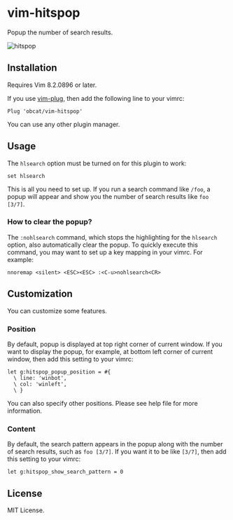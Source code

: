 # vim-hitspop

Popup the number of search results.

![hitspop](https://user-images.githubusercontent.com/64692680/96633749-82594080-1354-11eb-913d-6d837891d845.gif)

## Installation

Requires Vim 8.2.0896 or later.

If you use [vim-plug](https://github.com/junegunn/vim-plug), then add the following line to your vimrc:

```vim
Plug 'obcat/vim-hitspop'
```

You can use any other plugin manager.

## Usage

The `hlsearch` option must be turned on for this plugin to work:

```vim
set hlsearch
```

This is all you need to set up. If you run a search command like `/foo`, a popup will appear and show you the number of search results like `foo [3/7]`.

### How to clear the popup?

The `:nohlsearch` command, which stops the highlighting for the `hlsearch` option, also automatically clear the popup. To quickly execute this command, you may want to set up a key mapping in your vimrc. For example:

```vim
nnoremap <silent> <ESC><ESC> :<C-u>nohlsearch<CR>
```

## Customization

You can customize some features.

### Position

By default, popup is displayed at top right corner of current window.
If you want to display the popup, for example, at bottom left corner of current window, then add this setting to your vimrc:

```vim
let g:hitspop_popup_position = #{
  \ line: 'winbot',
  \ col: 'winleft',
  \ }
```

You can also specify other positions. Please see help file for more information.

### Content

By default, the search pattern appears in the popup along with the number of search results, such as `foo [3/7]`. If you want it to be like `[3/7]`, then add this setting to your vimrc:

```vim
let g:hitspop_show_search_pattern = 0
```

## License

MIT License.
